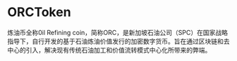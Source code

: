 # ORCToken
炼油币全称0il Refining coin，简称ORC，是新加坡石油公司（SPC）在国家战略指导下，自行开发的基于石油炼油价值发行的加密数字货币。旨在通过区块链和去中心的引入，解决现有传统石油加工和价值流转模式中心化所带来的弊端。

